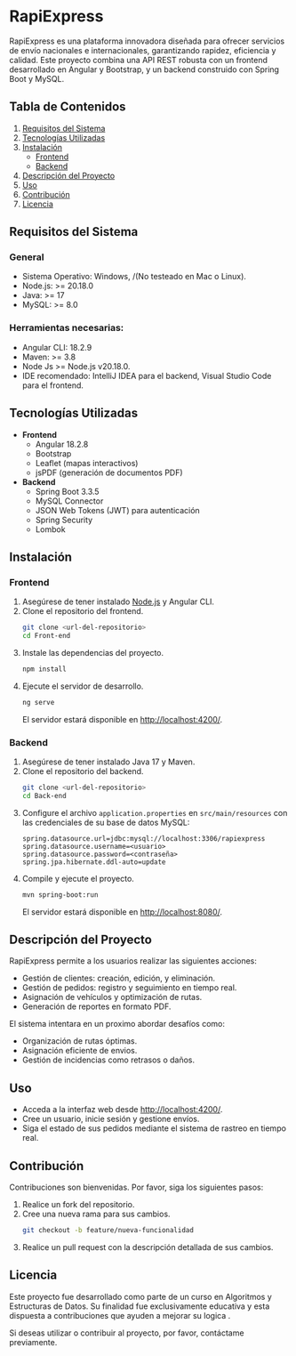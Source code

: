 # RapiExpress

RapiExpress es una plataforma innovadora diseñada para ofrecer servicios de envío nacionales e internacionales, garantizando rapidez, eficiencia y calidad. Este proyecto combina una API REST robusta con un frontend desarrollado en Angular y Bootstrap, y un backend construido con Spring Boot y MySQL.

## Tabla de Contenidos
1. [Requisitos del Sistema](#requisitos-del-sistema)
2. [Tecnologías Utilizadas](#tecnologías-utilizadas)
3. [Instalación](#instalación)
    - [Frontend](#frontend)
    - [Backend](#backend)
4. [Descripción del Proyecto](#descripción-del-proyecto)
5. [Uso](#uso)
6. [Contribución](#contribución)
7. [Licencia](#licencia)

## Requisitos del Sistema
### General
- Sistema Operativo: Windows, /(No testeado en Mac o Linux).
- Node.js: >= 20.18.0
- Java: >= 17
- MySQL: >= 8.0

### Herramientas necesarias:
- Angular CLI: 18.2.9
- Maven: >= 3.8
- Node Js >= Node.js v20.18.0. 
- IDE recomendado: IntelliJ IDEA para el backend, Visual Studio Code para el frontend.

## Tecnologías Utilizadas
- **Frontend**
  - Angular 18.2.8
  - Bootstrap
  - Leaflet (mapas interactivos)
  - jsPDF (generación de documentos PDF)
- **Backend**
  - Spring Boot 3.3.5
  - MySQL Connector
  - JSON Web Tokens (JWT) para autenticación
  - Spring Security
  - Lombok

## Instalación
### Frontend
1. Asegúrese de tener instalado [Node.js](https://nodejs.org/) y Angular CLI.
2. Clone el repositorio del frontend.
   ```bash
   git clone <url-del-repositorio>
   cd Front-end
   ```
3. Instale las dependencias del proyecto.
   ```bash
   npm install
   ```
4. Ejecute el servidor de desarrollo.
   ```bash
   ng serve
   ```
   El servidor estará disponible en [http://localhost:4200/](http://localhost:4200/).

### Backend
1. Asegúrese de tener instalado Java 17 y Maven.
2. Clone el repositorio del backend.
   ```bash
   git clone <url-del-repositorio>
   cd Back-end
   ```
3. Configure el archivo `application.properties` en `src/main/resources` con las credenciales de su base de datos MySQL:
   ```properties
   spring.datasource.url=jdbc:mysql://localhost:3306/rapiexpress
   spring.datasource.username=<usuario>
   spring.datasource.password=<contraseña>
   spring.jpa.hibernate.ddl-auto=update
   ```
4. Compile y ejecute el proyecto.
   ```bash
   mvn spring-boot:run
   ```
   El servidor estará disponible en [http://localhost:8080/](http://localhost:8080/).

## Descripción del Proyecto
RapiExpress permite a los usuarios realizar las siguientes acciones:
- Gestión de clientes: creación, edición, y eliminación.
- Gestión de pedidos: registro y seguimiento en tiempo real.
- Asignación de vehículos y optimización de rutas.
- Generación de reportes en formato PDF.

El sistema intentara en un proximo abordar desafíos como:
- Organización de rutas óptimas.
- Asignación eficiente de envios.
- Gestión de incidencias como retrasos o daños.

## Uso
- Acceda a la interfaz web desde [http://localhost:4200/](http://localhost:4200/).
- Cree un usuario, inicie sesión y gestione envíos.
- Siga el estado de sus pedidos mediante el sistema de rastreo en tiempo real.

## Contribución
Contribuciones son bienvenidas. Por favor, siga los siguientes pasos:
1. Realice un fork del repositorio.
2. Cree una nueva rama para sus cambios.
   ```bash
   git checkout -b feature/nueva-funcionalidad
   ```
3. Realice un pull request con la descripción detallada de sus cambios.

## Licencia
Este proyecto fue desarrollado como parte de un curso en Algoritmos y Estructuras de Datos. Su finalidad fue exclusivamente educativa y esta dispuesta a contribuciones que ayuden a mejorar su logica .

Si deseas utilizar o contribuir al proyecto, por favor, contáctame previamente.
